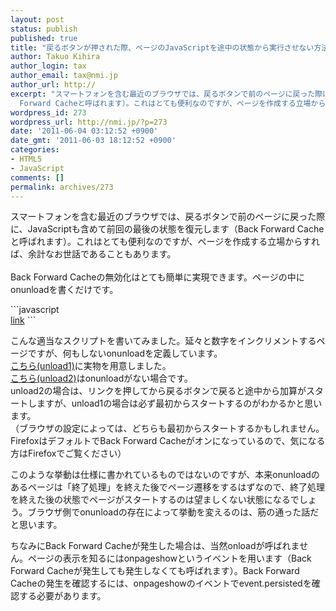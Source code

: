 ```yaml
---
layout: post
status: publish
published: true
title: "戻るボタンが押された際、ページのJavaScriptを途中の状態から実行させない方法"
author: Takuo Kihira
author_login: tax
author_email: tax@nmi.jp
author_url: http://
excerpt: "スマートフォンを含む最近のブラウザでは、戻るボタンで前のページに戻った際に、JavaScriptも含めて前回の最後の状態を復元します（Back
  Forward Cacheと呼ばれます）。これはとても便利なのですが、ページを作成する立場からすれば、余計なお世話であることもあります。<br />"
wordpress_id: 273
wordpress_url: http://nmi.jp/?p=273
date: '2011-06-04 03:12:52 +0900'
date_gmt: '2011-06-03 18:12:52 +0900'
categories:
- HTML5
- JavaScript
comments: []
permalink: archives/273
---
```

<p>スマートフォンを含む最近のブラウザでは、戻るボタンで前のページに戻った際に、JavaScriptも含めて前回の最後の状態を復元します（Back Forward Cacheと呼ばれます）。これはとても便利なのですが、ページを作成する立場からすれば、余計なお世話であることもあります。<br />
<a id="more"></a><a id="more-273"></a><br />
Back Forward Cacheの無効化はとても簡単に実現できます。ページの中にonunloadを書くだけです。<br />
</p>
```javascript
<!DOCTYPE html>
<html><head><title>onunload test</title>
<script>
window.onunload = function() {};
window.onload = function() {
    var count = 0;
    var loop = function() {
        document.getElementById("num").innerHTML = (count++);
        setTimeout(loop, 50);
    };
    loop();
};
</script>
</head><body><div id="num"></div><a href='http://broadtail.jp'>link</a></body></html>
```
<p>
こんな適当なスクリプトを書いてみました。延々と数字をインクリメントするページですが、何もしないonunloadを定義しています。<br />
<a href="/sources/unload1.html" target="_blank">こちら(unload1)</a>に実物を用意しました。<br />
<a href="/sources/unload2.html" target="_blank">こちら(unload2)</a>はonunloadがない場合です。<br />
unload2の場合は、リンクを押してから戻るボタンで戻ると途中から加算がスタートしますが、unload1の場合は必ず最初からスタートするのがわかるかと思います。<br />
（ブラウザの設定によっては、どちらも最初からスタートするかもしれません。FirefoxはデフォルトでBack Forward Cacheがオンになっているので、気になる方はFirefoxでご覧ください）</p>
<p>このような挙動は仕様に書かれているものではないのですが、本来onunloadのあるページは「終了処理」を終えた後でページ遷移をするはずなので、終了処理を終えた後の状態でページがスタートするのは望ましくない状態になるでしょう。ブラウザ側でonunloadの存在によって挙動を変えるのは、筋の通った話だと思います。</p>
<p>ちなみにBack Forward Cacheが発生した場合は、当然onloadが呼ばれません。ページの表示を知るにはonpageshowというイベントを用います（Back Forward Cacheが発生しても発生しなくても呼ばれます）。Back Forward Cacheの発生を確認するには、onpageshowのイベントでevent.persistedを確認する必要があります。</p>
